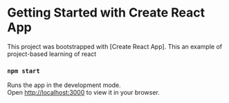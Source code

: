 # Getting Started with Create React App

This project was bootstrapped with [Create React App].
This an example of project-based learning of react 

### `npm start`

Runs the app in the development mode.\
Open [http://localhost:3000](http://localhost:3000) to view it in your browser.
